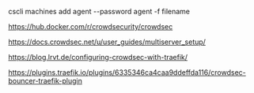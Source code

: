 cscli machines add agent --password agent -f filename

https://hub.docker.com/r/crowdsecurity/crowdsec

https://docs.crowdsec.net/u/user_guides/multiserver_setup/

https://blog.lrvt.de/configuring-crowdsec-with-traefik/

https://plugins.traefik.io/plugins/6335346ca4caa9ddeffda116/crowdsec-bouncer-traefik-plugin
